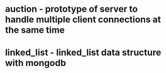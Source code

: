 # auction - prototype of server to handle multiple client connections at the same time
# linked_list - linked_list data structure with mongodb
